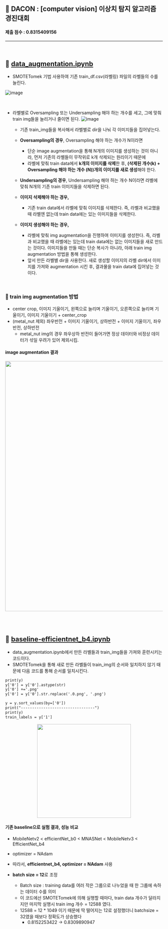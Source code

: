 ## 👏 DACON : [computer vision] 이상치 탐지 알고리즘 경진대회 
#### 제출 점수 : 0.8315409156	
----
<br>

## 📑 [data_augmentation.ipynb](https://github.com/arittung/dacon-anomaly_detection_algorithm_competition/blob/main/detection_algorithm/data_augmentation.ipynb)

- SMOTETomek 기법 사용하여 기존 train_df.csv(라벨링) 파일의 라벨들의 수를 늘린다.

![image](https://user-images.githubusercontent.com/53934639/166857289-60777525-4d96-4cf6-9e06-07b59b90594e.png)

<br>

- 라벨별로 Oversampling 또는 Undersampling 해야 하는 개수를 세고, 그에 맞춰 train img들을 늘리거나 줄이면 된다.
  ![image](https://user-images.githubusercontent.com/53934639/166857431-2b8d4998-e10d-43f0-9fea-59b0330896dc.png)
  - 기존 train_img들을 복사해서 라벨별로 dir을 나눠 각 이미지들을 집어넣는다.
  - **Oversampling의 경우**, Oversampling 해야 하는 개수가 N이라면
    - 단순 image augmentation을 통해 N개의 이미지를 생성하는 것이 아니라, 먼저 기존의 라벨들이 무작위로 k개 삭제되는 원리이기 때문에
    - 라벨에 맞춰 train data에서 **k개의 이미지를 삭제**한 후, **(삭제된 개수(k) + Oversampling 해야 하는 개수 (N))개의 이미지를 새로 생성**해야 한다.
  - **Undersampling의 경우**, Undersampling 해야 하는 개수 N이라면 라벨에 맞춰 N개의 기존 train 이미지들을 삭제하면 된다.
  
  - **이미지 삭제해야 하는 경우,**
    - 기존 train data에서 라벨에 맞춰 이미지를 삭제한다. 즉, 라벨과 비교했을 때 라벨엔 없는데 train data에는 있는 이미지들을 삭제한다.
  - **이미지 생성해야 하는 경우,**
    - 라벨에 맞춰 img augmentation을 진행하여 이미지를 생성한다. 즉, 라벨과 비교했을 때 라벨에는 있는데 train data에는 없는 이미지들을 새로 만드는 것이다. 이미지들을 만들 때는 단순 복사가 아니라, 아래 train img augmentation 방법을 통해 생성한다.
    - 앞서 만든 라벨별 dir을 사용한다. 새로 생성할 이미지의 라벨 dir에서 이미지를 가져와 augmentation 시킨 후, 결과물을 train data에 집어넣는 것이다.

<br>

### 🔲 train img augmentation 방법
  - center crop, 이미지 기울이기, 왼쪽으로 늘리며 기울이기, 오른쪽으로 늘리며 기울이기, 이미지 기울이기 + center_crop
  - (metal_nut 제외) 좌우반전 + 이미지 기울이기, 상하반전 + 이미지 기울이기, 좌우반전, 상하반전
    - metal_nut img의 경우 좌우상하 반전이 들어가면 정상 데이터와 비정상 데이터가 섞일 우려가 있어 제외시킴.

#### image augmentation 결과
  <p align="center">
<img src="https://user-images.githubusercontent.com/53934639/166858518-bd0a2bde-7aee-44ce-8c10-547cc1ba67f5.png" width="800px"></p>

  

<br><br>

## 📑 [baseline-efficientnet_b4.ipynb](https://github.com/arittung/dacon-anomaly_detection_algorithm_competition/blob/main/detection_algorithm/baseline-efficientnet_b4.ipynb)

- data_augmentation.ipynb에서 만든 라벨들과 train_img들을 가져와 훈련시키는 코드이다.
- SMOTETomek을 통해 새로 만든 라벨들이 train_img의 순서와 일치하지 않기 때문에 다음 코드를 통해 순서를 일치시킨다.

```y = pd.read_csv('smotetomek_result.csv')
print(y)
y['0'] = y['0'].astype(str)
y['0'] +='.png'
y['0'] = y['0'].str.replace('.0.png', '.png')

y = y.sort_values(by=['0'])
print("---------------------------------")
print(y)
train_labels = y['1']
```
<p align="center">
<img src="https://user-images.githubusercontent.com/53934639/166859767-117a05c5-0152-4cb6-90ef-13046dc407d9.png" width="300px"></p>

#### 기존 baseline으로 실험 결과, 성능 비교
  - MobileNetv2 < efficientNet_b0 < MNASNet < MobileNetv3 < EfficientNet_b4
  - optimizer = NAdam

- 따라서, **efficientnet_b4, optimizer = NAdam** 사용

- **batch size = 12**로 조정
  - Batch size : training data를 여러 작은 그룹으로 나누었을 때 한 그룹에 속하는 데이터 수를 의미
  - 이 코드에선 SMOTETomek에 의해 실행할 때마다, train data 개수가 달라지지만 마지막 실행시 train img 개수 = 12588 였다.
  - 12588 = 12 * 1049 이기 때문에 딱 떨어지는 12로 설정했더니 batchsize = 32였을 때보다 정확도가 상승했다
    - 0.8152253422 -> 0.8309890947
